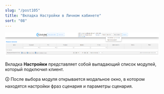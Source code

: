 ```yaml
---
slug: "/post105"
title: "Вкладка Настройки в Личном кабинете"
sort: "08"
---
```


![Картинка](./images/common_settings_main.png "Выпадающий список модулей АД и АППС")

Вкладка **Настройки** представляет собой выпадающий список модулей, который подключил клиент.

🛈 После выбора модуля открывается модальное окно, в котором находятся настройки фраз сценария и параметры сценария.